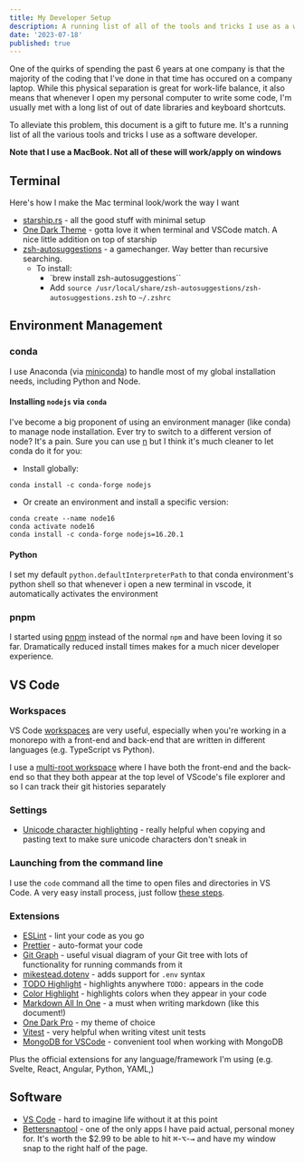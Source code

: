 ```yaml
---
title: My Developer Setup
description: A running list of all of the tools and tricks I use as a web developer
date: '2023-07-18'
published: true
---
```


One of the quirks of spending the past 6 years at one company is that the majority of the coding
that I've done in that time has occured on a company laptop. While this physical separation is great
for work-life balance, it also means that whenever I open my personal computer to write some code,
I'm usually met with a long list of out of date libraries and keyboard shortcuts.

To alleviate this problem, this document is a gift to future me. It's a running list of all the
various tools and tricks I use as a software developer.

**Note that I use a MacBook. Not all of these will work/apply on windows**

## Terminal

Here's how I make the Mac terminal look/work the way I want

- [starship.rs](https://starship.rs/) - all the good stuff with minimal setup
- [One Dark Theme](https://github.com/nathanbuchar/atom-one-dark-terminal) - gotta love it when
  terminal and VSCode match. A nice little addition on top of starship
- [zsh-autosuggestions](https://github.com/zsh-users/zsh-autosuggestions) - a gamechanger. Way
  better than recursive searching.
  - To install:
    - `brew install zsh-autosuggestions``
    - Add `source /usr/local/share/zsh-autosuggestions/zsh-autosuggestions.zsh` to `~/.zshrc`

## Environment Management

### conda

I use Anaconda (via [miniconda](https://docs.conda.io/en/latest/miniconda.html)) to handle most of
my global installation needs, including Python and Node.

#### Installing `nodejs` via `conda`

I've become a big proponent of using an environment manager (like conda) to manage node
installation. Ever try to switch to a different version of node? It's a pain. Sure you can use
[n](https://github.com/tj/n) but I think it's much cleaner to let conda do it for you:

- Install globally:

```shell
conda install -c conda-forge nodejs
```

- Or create an environment and install a specific version:

```shell
conda create --name node16
conda activate node16
conda install -c conda-forge nodejs=16.20.1
```

#### Python

I set my default `python.defaultInterpreterPath` to that conda environment's python shell so that
whenever i open a new terminal in vscode, it automatically activates the environment

### pnpm

I started using [pnpm](https://pnpm.io/) instead of the normal `npm` and have been loving it so far.
Dramatically reduced install times makes for a much nicer developer experience.

## VS Code

### Workspaces

VS Code [workspaces](https://code.visualstudio.com/docs/editor/workspaces) are very useful,
especially when you're working in a monorepo with a front-end and back-end that are written in
different languages (e.g. TypeScript vs Python).

I use a
[multi-root workspace](https://code.visualstudio.com/docs/editor/workspaces#_multiroot-workspaces)
where I have both the front-end and the back-end so that they both appear at the top level of
VScode's file explorer and so I can track their git histories separately

### Settings

- [Unicode character highlighting](https://code.visualstudio.com/updates/v1_63#_unicode-highlighting) -
  really helpful when copying and pasting text to make sure unicode characters don't sneak in

### Launching from the command line

I use the `code` command all the time to open files and directories in VS Code. A very easy install
process, just follow
[these steps](https://code.visualstudio.com/docs/setup/mac#_launching-from-the-command-line).

### Extensions

- [ESLint](https://marketplace.visualstudio.com/items?itemName=dbaeumer.vscode-eslint) - lint your
  code as you go
- [Prettier](https://marketplace.visualstudio.com/items?itemName=esbenp.prettier-vscode) -
  auto-format your code
- [Git Graph](https://marketplace.visualstudio.com/items?itemName=mhutchie.git-graph) - useful
  visual diagram of your Git tree with lots of functionality for running commands from it
- [mikestead.dotenv](https://marketplace.visualstudio.com/items?itemName=mikestead.dotenv) - adds
  support for `.env` syntax
- [TODO Highlight](https://marketplace.visualstudio.com/items?itemName=wayou.vscode-todo-highlight) -
  highlights anywhere `TODO:` appears in the code
- [Color Highlight](https://marketplace.visualstudio.com/items?itemName=naumovs.color-highlight) -
  highlights colors when they appear in your code
- [Markdown All In One](https://marketplace.visualstudio.com/items?itemName=yzhang.markdown-all-in-one) -
  a must when writing markdown (like this document!)
- [One Dark Pro](https://marketplace.visualstudio.com/items?itemName=zhuangtongfa.Material-theme) -
  my theme of choice
- [Vitest](https://marketplace.visualstudio.com/items?itemName=ZixuanChen.vitest-explorer) - very
  helpful when writing vitest unit tests
- [MongoDB for VSCode](https://code.visualstudio.com/docs/azure/mongodb) - convenient tool when
  working with MongoDB

Plus the official extensions for any language/framework I'm using (e.g. Svelte, React, Angular,
Python, YAML,)

## Software

- [VS Code](https://code.visualstudio.com/) - hard to imagine life without it at this point
- [Bettersnaptool](https://apps.apple.com/us/app/bettersnaptool/id417375580?mt=12) - one of the only
  apps I have paid actual, personal money for. It's worth the $2.99 to be able to hit
  <kbd>⌘</kbd>-<kbd>⌥</kbd>-<kbd>→</kbd> and have my window snap to the right half of the page.

